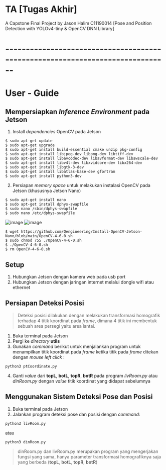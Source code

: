 # TA [Tugas Akhir]
A Capstone Final Project by Jason Halim C11190014 [Pose and Position Detection with YOLOv4-tiny & OpenCV DNN Library]
# ------------------------------------------------------------------------------
# User - Guide
## Mempersiapkan _Inference Environment_ pada Jetson
1. Install _dependencies_ OpenCV pada Jetson
```
$ sudo apt-get update
$ sudo apt-get upgrade
$ sudo apt-get install build-essential cmake unzip pkg-config
$ sudo apt-get install libjpeg-dev libpng-dev libtiff-dev
$ sudo apt-get install libavcodec-dev libavformat-dev libswscale-dev
$ sudo apt-get install libv4l-dev libxvidcore-dev libx264-dev
$ sudo apt-get install libgtk-3-dev
$ sudo apt-get install libatlas-base-dev gfortran
$ sudo apt-get install python3-dev
```
2. Persiapan _memory space_ untuk melakukan instalasi OpenCV pada Jetson (khususnya Jetson Nano)
```
$ sudo apt-get install nano
$ sudo apt-get install dphys-swapfile
$ sudo nano /sbin/dphys-swapfile
$ sudo nano /etc/dphys-swapfile
```
![image](https://github.com/jasonhalimcodes/TA/assets/116324181/db3f9db6-170f-44d5-bf00-cfdc17d98114)
![image](https://github.com/jasonhalimcodes/TA/assets/116324181/74ae9925-ba33-41dd-9a1c-31be57cb260e)
```
$ wget https://github.com/Qengineering/Install-OpenCV-Jetson-Nano/blob/main/OpenCV-4-6-0.sh
$ sudo chmod 755 ./OpenCV-4-6-0.sh
$ ./OpenCV-4-6-0.sh
$ rm OpenCV-4-6-0.sh
```

## Setup
1. Hubungkan Jetson dengan kamera web pada usb port
2. Hubungkan Jetson dengan jaringan internet melalui dongle wifi atau ethernet

## Persiapan Deteksi Posisi
> Deteksi posisi dilakukan dengan melakukan transformasi homografik terhadap 4 titik koordinat pada _frame_, dimana 4 titik ini membentuk sebuah area persegi yaitu area lantai.
1. Buka terminal pada Jetson
2. Pergi ke _directory_ **utils**
3. Gunakan _command_ berikut untuk menjalankan program untuk menampilkan titik koordinat pada _frame_ ketika titik pada _frame_ ditekan dengan _mouse left click_ :
```
python3 ptCoordinate.py
```
4. Ganti _value_ dari **topL**, **botL**, **topR**, **botR** pada program _livRoom.py_ atau _dinRoom.py_ dengan _value_ titik koordinat yang didapat sebelumnya

## Menggunakan Sistem Deteksi Pose dan Posisi
1. Buka terminal pada Jetson
2. Jalankan program deteksi pose dan posisi dengan _command_:
```
python3 livRoom.py
```
atau
```
python3 dinRoom.py
```
> dinRoom.py dan livRoom.py merupakan program yang mengerjakan fungsi yang sama, hanya parameter transformasi homografiknya saja yang berbeda (**topL**, **botL**, **topR**, **botR**)
